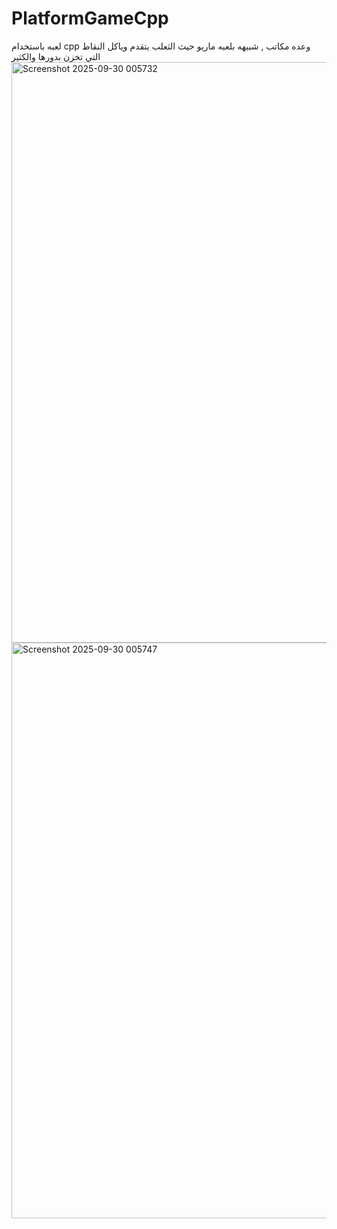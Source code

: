 # PlatformGameCpp
لعبه باستخدام cpp وعده مكاتب , شبيهه بلعبه ماريو حيث الثعلب يتقدم وياكل النقاط التي تخزن بدورها والكثير 
<img width="1600" height="929" alt="Screenshot 2025-09-30 005732" src="https://github.com/user-attachments/assets/2510f9b0-3a61-4d80-8e45-bdb6562a4a12" />
<img width="1599" height="921" alt="Screenshot 2025-09-30 005747" src="https://github.com/user-attachments/assets/322ad1cf-956f-4cf4-ad7a-77f4310f2031" />
